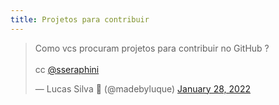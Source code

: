 ```yaml
---
title: Projetos para contribuir
---
```


<blockquote class="twitter-tweet"><p lang="pt" dir="ltr">Como vcs procuram projetos para contribuir no GitHub ? <br><br>cc <a href="https://twitter.com/sseraphini?ref_src=twsrc%5Etfw">@sseraphini</a></p>&mdash; Lucas Silva 💙 (@madebyluque) <a href="https://twitter.com/madebyluque/status/1486869896663285765?ref_src=twsrc%5Etfw">January 28, 2022</a></blockquote> <script async src="https://platform.twitter.com/widgets.js" charset="utf-8"></script> 
